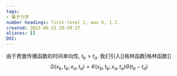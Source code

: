 ```yaml
---
tags:
- 量子力学
number headings: first-level 1, max 6, 1.1.
created: 2023-06-23 20:39:27
aliases: []
DOI: 
---
```


由于费曼传播函数的时间单向性, $t_b > t_a$. 我们引入[[格林函数|格林函数]]
$$G(x_b,t_b;x_a,t_a) = K(x_b,t_b;x_a,t_a) \Theta(t_b-t_a)$$